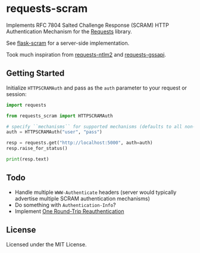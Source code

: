 # requests-scram

Implements RFC 7804 Salted Challenge Response (SCRAM) HTTP Authentication Mechanism for the
[Requests](https://requests.readthedocs.io/) library.

See [flask-scram](https://github.com/COUR4G3/flask-scram) for a server-side implementation.

Took much inspiration from [requests-ntlm2](https://github.com/dopstar/requests-ntlm2) and
[requests-gssapi](https://github.com/pythongssapi/requests-gssapi/).


## Getting Started

Initialize ``HTTPSCRAMAuth`` and pass as the ``auth`` parameter to your request or session:

```python
import requests

from requests_scram import HTTPSCRAMAuth

# specify ``mechanisms`` for supported mechanisms (defaults to all non-PLUS)
auth = HTTPSCRAMAuth("user", "pass")

resp = requests.get("http://localhost:5000", auth=auth)
resp.raise_for_status()

print(resp.text)

```


## Todo

- Handle multiple ``WWW-Authenticate`` headers (server would typically advertise multiple SCRAM authentication mechanisms)
- Do something with ``Authentication-Info``?
- Implement [One Round-Trip Reauthentication](https://datatracker.ietf.org/doc/html/rfc7804#section-5.1)


## License

Licensed under the MIT License.
